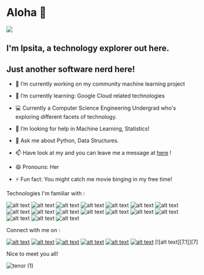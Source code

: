 # Aloha 👋

![](https://komarev.com/ghpvc/?username=ipsita4&label=PROFILE+VISITORS&color=blue&style=flat-square)
## I'm Ipsita, a technology explorer out here.

## Just another software nerd here!

- 🔭 I’m currently working on my community machine learning project
- 🌱 I’m currently learning: Google Cloud related technologies
- :computer: Currently a Computer Science Engineering Undergrad who's exploring different facets of technology.
- 🤔 I’m looking for help in Machine Learning, Statistics!
- 💬 Ask me about Python, Data Structures. 
- 📫 Have look at my and you can leave me a message at [here](https://forms.gle/3sRyXcQ5XmRaji8WA) !
- 😄 Pronouns: Her

- ⚡ Fun fact: You might catch me movie binging in my free time!

Technologies I'm familiar with : 

<!-- display the social media buttons in your README -->

![alt text][8.1]
![alt text][9.1]
![alt text][10.1]
![alt text][11.1]
![alt text][12.1]
![alt text][13.1]
![alt text][14.1]
![alt text][15.1]
![alt text][16.1]
![alt text][17.1]
![alt text][18.1]
![alt text][19.1]
![alt text][20.1]
![alt text][21.1]
![alt text][22.1]
![alt text][23.1]
![alt text][24.1]

<!-- links to social media icons -->
<!-- no need to change these -->

<!-- icons with padding -->

[8.1]:  https://img.shields.io/badge/Python-3776AB?style=for-the-badge&logo=python&logoColor=white
[9.1]: https://img.shields.io/badge/HTML5-E34F26?style=for-the-badge&logo=html5&logoColor=white
[10.1]: https://img.shields.io/badge/CSS3-1572B6?style=for-the-badge&logo=css3&logoColor=white
[11.1]: https://img.shields.io/badge/JavaScript-F7DF1E?style=for-the-badge&logo=javascript&logoColor=black
[12.1]: https://img.shields.io/badge/C%2B%2B-00599C?style=for-the-badge&logo=c%2B%2B&logoColor=white
[13.1]: https://img.shields.io/badge/Java-ED8B00?style=for-the-badge&logo=java&logoColor=white
[14.1]: https://img.shields.io/badge/Kotlin-0095D5?&style=for-the-badge&logo=kotlin&logoColor=white
[15.1]: https://img.shields.io/badge/Keras-D00000?style=for-the-badge&logo=Keras&logoColor=white
[16.1]: https://img.shields.io/badge/MySQL-00000F?style=for-the-badge&logo=mysql&logoColor=white
[17.1]: https://img.shields.io/badge/Markdown-000000?style=for-the-badge&logo=markdown&logoColor=white
[18.1]: https://img.shields.io/badge/React-20232A?style=for-the-badge&logo=react&logoColor=61DAFB
[19.1]: https://img.shields.io/badge/kubernetes-326ce5.svg?&style=for-the-badge&logo=kubernetes&logoColor=white
[20.1]: https://img.shields.io/badge/Google_Cloud-4285F4?style=for-the-badge&logo=google-cloud&logoColor=white
[21.1]: https://img.shields.io/badge/Netlify-00C7B7?style=for-the-badge&logo=netlify&logoColor=white

[22.1]: https://img.shields.io/badge/Visual_Studio_2019-5C2D91?style=for-the-badge&logo=visual%20studio&logoColor=white
[23.1]: https://img.shields.io/badge/Arduino_IDE-00979D?style=for-the-badge&logo=arduino&logoColor=white
[24.1]: https://img.shields.io/badge/Spyder-838485?style=for-the-badge&logo=spyder%20ide&logoColor=maroon

<!--![Github stats](https://github-readme-stats.vercel.app/api?username=ErzaTitania-2001)-->


Connect with me on : 
<!-- display the social media buttons in your README -->

[![alt text][1.1]][1]
[![alt text][2.1]][2]
[![alt text][3.1]][3]
[![alt text][4.1]][4]
[![alt text][5.1]][5]
[![alt text][6.1]][6]
[![alt text][7.1]][7]

<!-- links to social media icons -->
<!-- no need to change these -->

<!-- icons with padding -->

[1.1]:  https://img.shields.io/badge/LinkedIn-0077B5?style=for-the-badge&logo=linkedin&logoColor=white
[2.1]: https://img.shields.io/badge/Discord-7289DA?style=for-the-badge&logo=discord&logoColor=white
[3.1]: https://img.shields.io/badge/Instagram-E4405F?style=for-the-badge&logo=instagram&logoColor=white
[4.1]: https://img.shields.io/badge/Twitter-1DA1F2?style=for-the-badge&logo=twitter&logoColor=white
[5.1]: https://img.shields.io/badge/Facebook-1877F2?style=for-the-badge&logo=facebook&logoColor=white
[6.1]: https://img.shields.io/badge/-Hackerrank-2EC866?style=for-the-badge&logo=HackerRank&logoColor=white
<!-- links to your social media accounts -->
<!-- update these accordingly -->

[1]: https://www.linkedin.com/in/ipsita-bhattacharya-98378b191/
[2]: https://discord.com/users/625172911212462091/
[3]: https://www.instagram.com/ipsita_sweta/
[4]: https://twitter.com/IpsitaBhattac10
[5]: https://www.facebook.com/ipsita.bhattacharya.106/
[6]: https://www.hackerrank.com/i_bhatya



Nice to meet you all! 

![tenor (1)](https://user-images.githubusercontent.com/59875404/130226534-1c2472c3-992f-4da9-9648-ac0ad125f1ee.gif)
